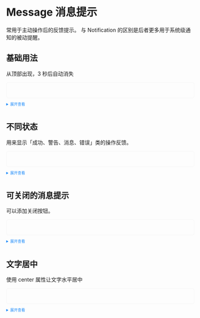 <script setup>
  import Base from './base.vue'
  import Different from './different.vue'
  import CloseAble from './closeable.vue'
  import TextCenter from './textcenter.vue'
</script>

<style>
  .example{
      border: 1px solid #f5f5f5;
      border-radius: 5px;
      padding:20px
  }
  .tass-button {
      margin:10px 5px;
  }
  
  details > summary:first-of-type {
      font-size: 10px;
      padding: 8px 0;
      cursor: pointer;
      color: #1989fa;
  }
</style>
# Message 消息提示
常用于主动操作后的反馈提示。 与 Notification 的区别是后者更多用于系统级通知的被动提醒。

## 基础用法
从顶部出现，3 秒后自动消失
<div class="example">
  <Base/>
</div>

<details>
<summary>展开查看</summary>

```vue
<template>
  <tass-button @click="showMsg">show Message</tass-button>
</template>
<script setup>
  import { TassMessage } from 'tass-ui';
  function showMsg() {
    TassMessage({
      message: 'this is a message',
      type: 'info',
      center: false,
      showIcon: true
    });
  }
</script>
```
</details>

## 不同状态
用来显示「成功、警告、消息、错误」类的操作反馈。
<div class="example">
  <Different/>
</div>

<details>
<summary>展开查看</summary>

```vue
<template>
  <tass-button @click="showMsg1">success</tass-button>
  <tass-button @click="showMsg2">warning</tass-button>
  <tass-button @click="showMsg3">info</tass-button>
  <tass-button @click="showMsg4">error</tass-button>
</template>
<script setup lang="ts">
  import { TassMessage } from 'tass-ui';
  function showMsg1() {
    TassMessage({
      message: 'Congrats, this is a success message.',
      type: 'success',
      center: false,
      showIcon: true
    });
  }
  function showMsg2() {
    TassMessage({
      message: 'Warning, this is a warning message.',
      type: 'warning',
      center: false,
      showIcon: true
    });
  }
  function showMsg3() {
    TassMessage({
      message: 'this is a message.',
      type: 'info',
      center: false,
      showIcon: true
    });
  }
  function showMsg4() {
    TassMessage({
      message: 'Oops, this is a error message.',
      type: 'error',
      center: false,
      showIcon: true
    });
  }
</script>
```
</details>

## 可关闭的消息提示
可以添加关闭按钮。
<div class="example">
  <CloseAble/>
</div>

<details>
<summary>展开查看</summary>

```vue
<template>
  <tass-button @click="showMsg1">success</tass-button>
  <tass-button @click="showMsg2">warning</tass-button>
  <tass-button @click="showMsg3">info</tass-button>
  <tass-button @click="showMsg4">error</tass-button>
</template>
<script setup lang="ts">
  import { TassMessage } from 'tass-ui';
  function showMsg1() {
    TassMessage({
      message: 'Congrats, this is a success message.',
      type: 'success',
      center: false,
      showIcon: true
    });
  }
  function showMsg2() {
    TassMessage({
      message: 'Warning, this is a warning message.',
      type: 'warning',
      center: false,
      showIcon: true
    });
  }
  function showMsg3() {
    TassMessage({
      message: 'this is a message.',
      type: 'info',
      center: false,
      showIcon: true
    });
  }
  function showMsg4() {
    TassMessage({
      message: 'Oops, this is a error message.',
      type: 'error',
      center: false,
      showIcon: true
    });
  }
</script>
```
</details>

##  文字居中
使用 center 属性让文字水平居中
<div class="example">
  <TextCenter/>
</div>

<details>
<summary>展开查看</summary>

```vue
<template>
  <tass-button @click="showMsg">Centered text</tass-button>
</template>
<script setup lang="ts">
  import { TassMessage } from 'tass-ui';
  function showMsg() {
    TassMessage({
      message: 'this is a message',
      type: 'info',
      center: true,
      showIcon: true,
      closeable: true
    });
  }
</script>
```
</details>